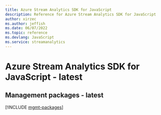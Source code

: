 ```yaml
---
title: Azure Stream Analytics SDK for JavaScript
description: Reference for Azure Stream Analytics SDK for JavaScript
author: xirzec
ms.author: jeffish
ms.date: 06/07/2022
ms.topic: reference
ms.devlang: JavaScript
ms.service: streamanalytics
---
```

# Azure Stream Analytics SDK for JavaScript - latest
## Management packages - latest
[!INCLUDE [mgmt-packages](stream-analytics-mgmt-index.md)]
